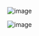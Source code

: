 ![image](https://github.com/MoyanAgrawal/DiscoverEmailApp_Frontend/assets/115362065/5d8dd54d-7a66-4da5-8e1e-3a4214308de9)

![image](https://github.com/MoyanAgrawal/DiscoverEmailApp_Frontend/assets/115362065/90b8380b-efa9-44a4-af2d-39b31a587048)
